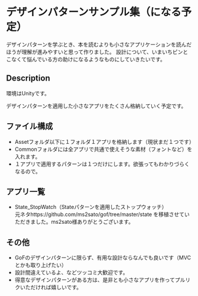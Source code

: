 # デザインパターンサンプル集（になる予定）


デザインパターンを学ぶとき、本を読むよりも小さなアプリケーションを読んだほうが理解が進みやすいと思って作りました。
設計について、いまいちピンとこなくて悩んでいる方の助けになるようなものにしていきたいです。

## Description

環境はUnityです。

デザインパターンを適用した小さなアプリをたくさん格納していく予定です。

## ファイル構成

- Assetフォルダ以下に１フォルダ１アプリを格納します（現状まだ１つです）
- Commonフォルダには全アプリで共通で使えそうな素材（フォントなど）を入れます。
- １アプリで適用するパターンは１つだけにします。欲張ってもわかりづらくなるので。

## アプリ一覧
- State_StopWatch（Stateパターンを適用したストップウォッチ）  
  元ネタhttps://github.com/ms2sato/gof/tree/master/state を移植させていただきました。ms2sato様ありがとうございます。



## その他

- GoFのデザインパターンに限らず、有用な設計ならなんでも良いです（MVCとかも取り上げたい）
- 設計間違えているよ、などツッコミ大歓迎です。
- 得意なデザインパターンがある方は、是非とも小さなアプリを作ってプルリクいただければ嬉しいです。
